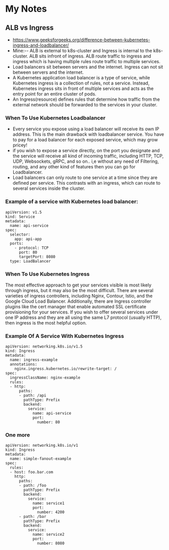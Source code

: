 
# My Notes
## ALB vs Ingress
- https://www.geeksforgeeks.org/difference-between-kubernetes-ingress-and-loadbalancer/
- Mine:-- ALB is external to k8s-cluster and Ingress is internal to the k8s-cluster. ALB sits infront of ingress. ALB route traffic to ingress and ingress which is having multiple rules route traffic to multiple services.
- Load balancers sit between servers and the internet. Ingress can not sit between servers and the internet.
- A Kubernetes application load balancer is a type of service, while Kubernetes ingress is a collection of rules, not a service. Instead, Kubernetes ingress sits in front of multiple services and acts as the entry point for an entire cluster of pods. 
- An Ingress(resource) defines rules that determine how traffic from the external network should be forwarded to the services in your cluster. 
### When To Use Kubernetes Loadbalancer
- Every service you expose using a load balancer will receive its own IP address. This is the main drawback with loadbalancer service. You have to pay for a load balancer for each exposed service, which may grow pricey!
- if you wish to expose a service directly, on the port you designate and the service will receive all kind of incoming traffic,  including HTTP, TCP, UDP, Websockets, gRPC, and so on.. i,e without any need of Filtering, routing, and any other kind of features then you can go for Loadbalancer.
- Load balancers can only route to one service at a time since they are defined per service. This contrasts with an ingress, which can route to several services inside the cluster.
  
### Example of a service with Kubernetes load balancer:
```
apiVersion: v1.5
kind: Service
metadata:
  name: api-service
spec:
  selector:
    app: api-app
  ports:
    - protocol: TCP
      port: 80
      targetPort: 8080
  type: LoadBalancer
```

### When To Use Kubernetes Ingress 
The most effective approach to get your services visible is most likely through ingress, but it may also be the most difficult. There are several varieties of ingress controllers, including Nginx, Contour, Istio, and the Google Cloud Load Balancer. Additionally, there are Ingress controller plugins like the cert manager that enable automated SSL certificate provisioning for your services. If you wish to offer several services under one IP address and they are all using the same L7 protocol (usually HTTP), then ingress is the most helpful option. 

### Example Of A Service With Kubernetes Ingress
```
apiVersion: networking.k8s.io/v1.5
kind: Ingress
metadata:
  name: ingress-example
  annotations:
    nginx.ingress.kubernetes.io/rewrite-target: /
spec:
  ingressClassName: nginx-example
  rules:
  - http:
      paths:
      - path: /api
        pathType: Prefix
        backend:
          service:
            name: api-service
            port:
              number: 80
```
### One more
```
apiVersion: networking.k8s.io/v1
kind: Ingress
metadata:
  name: simple-fanout-example
spec:
  rules:
  - host: foo.bar.com
    http:
      paths:
      - path: /foo
        pathType: Prefix
        backend:
          service:
            name: service1
            port:
              number: 4200
      - path: /bar
        pathType: Prefix
        backend:
          service:
            name: service2
            port:
              number: 8080
```
